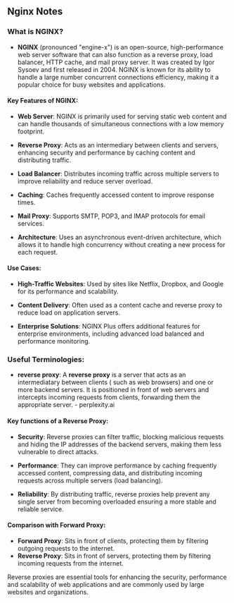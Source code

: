 ## Nginx Notes

### What is NGINX?

- **NGINX** (pronounced "engine-x") is an open-source, high-performance web server software that can also function as a
  reverse proxy, load balancer, HTTP cache, and mail proxy server. It was created by Igor Sysoev and first released in 2004.
  NGINX is known for its ability to handle a large number concurrent connections efficiency, making it a popular choice for
  busy websites and applications.

#### Key Features of NGINX:

- **Web Server**: NGINX is primarily used for serving static web content and can handle thousands of simultaneous
  connections with a low memory footprint.

- **Reverse Proxy**: Acts as an intermediary between clients and servers, enhancing security and performance by caching
  content and distributing traffic.

- **Load Balancer**: Distributes incoming traffic across multiple servers to improve reliability and reduce server
  overload.

- **Caching**: Caches frequently accessed content to improve response times.

- **Mail Proxy**: Supports SMTP, POP3, and IMAP protocols for email services.

- **Architecture**: Uses an asynchronous event-driven architecture, which allows it to handle high concurrency without
  creating a new process for each request.

#### Use Cases:

- **High-Traffic Websites**: Used by sites like Netflix, Dropbox, and Google for its performance and scalability.

- **Content Delivery**: Often used as a content cache and reverse proxy to reduce load on application servers.

- **Enterprise Solutions**: NGINX Plus offers additional features for enterprise environments, including advanced load
  balanced and performance monitoring.

### Useful Terminologies:

- **reverse proxy**: A **reverse proxy** is a server that acts as an intermediatary between clients ( such as web browsers)
  and one or more backend servers. It is positioned in front of web servers and intercepts incoming requests from clients,
  forwarding them the appropriate server. - perplexity.ai

#### Key functions of a Reverse Proxy:

- **Security**: Reverse proxies can filter traffic, blocking malicious requests and hiding the IP addresses of the
  backend servers, making them less vulnerable to direct attacks.

- **Performance**: They can improve performance by caching frequently accessed content, compressing data, and distributing
  incoming requests across multiple servers (load balancing).

- **Reliability**: By distributing traffic, reverse proxies help prevent any single server from becoming overloaded
  ensuring a more stable and reliable service.

#### Comparison with Forward Proxy:

- **Forward Proxy**: Sits in front of clients, protecting them by filtering outgoing requests to the internet.
- **Reverse Proxy**: Sits in front of servers, protecting them by filtering incoming requests from the internet.

Reverse proxies are essential tools for enhancing the security, performance and scalability of
web applications and are commonly used by large websites and organizations.
